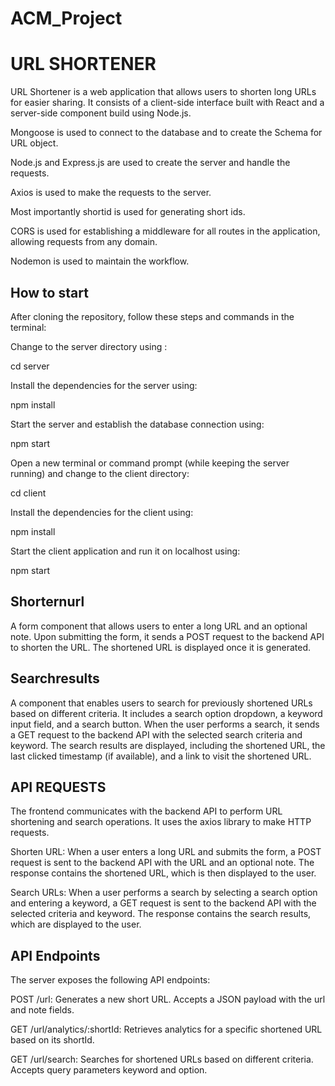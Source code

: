 # ACM_Project

URL SHORTENER
=============

URL Shortener is a web application that allows users to shorten long URLs for easier sharing. It consists of a client-side interface built with React and a server-side component build using Node.js.

Mongoose is used to connect to the database and to create the Schema for URL object.

Node.js and Express.js are used to create the server and handle the requests.

Axios is used to make the requests to the server.

Most importantly shortid is used for generating short ids.

CORS is used for establishing a middleware for all routes in the application, allowing requests from any domain.

Nodemon is used to maintain the workflow.



## How to start

After cloning the repository, follow these steps and commands in the terminal:

Change to the server directory using :

cd server 

Install the dependencies for the server using:

npm install

Start the server and establish the database connection using:

npm start

Open a new terminal or command prompt (while keeping the server running) and change to the client directory:

cd client

Install the dependencies for the client using:

npm install

Start the client application and run it on localhost using:

npm start


## Shorternurl

A form component that allows users to enter a long URL and an optional note. Upon submitting the form, it sends a POST request to the backend API to shorten the URL. The shortened URL is displayed once it is generated.

## Searchresults

A component that enables users to search for previously shortened URLs based on different criteria. It includes a search option dropdown, a keyword input field, and a search button. When the user performs a search, it sends a GET request to the backend API with the selected search criteria and keyword. The search results are displayed, including the shortened URL, the last clicked timestamp (if available), and a link to visit the shortened URL.


## API REQUESTS

The frontend communicates with the backend API to perform URL shortening and search operations. It uses the axios library to make HTTP requests.

Shorten URL: When a user enters a long URL and submits the form, a POST request is sent to the backend API with the URL and an optional note. The response contains the shortened URL, which is then displayed to the user.

Search URLs: When a user performs a search by selecting a search option and entering a keyword, a GET request is sent to the backend API with the selected criteria and keyword. The response contains the search results, which are displayed to the user.


## API Endpoints
The server exposes the following API endpoints:

POST /url: Generates a new short URL. Accepts a JSON payload with the url and note fields.

GET /url/analytics/:shortId: Retrieves analytics for a specific shortened URL based on its shortId.

GET /url/search: Searches for shortened URLs based on different criteria. Accepts query parameters keyword and option.
